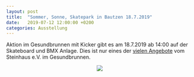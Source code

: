 ```yaml
---
layout: post
title:  "Sommer, Sonne, Skatepark in Bautzen 18.7.2019"
date:   2019-07-12 12:00:00 +0200
categories: Ausstellung
---
```


Aktion im Gesundbrunnen mit Kicker gibt es am 18.7.2019 ab 14:00 auf der Skateboard und BMX Anlage. Dies ist nur eines der [vielen Angebote][vielen Angebote] vom Steinhaus e.V. im Gesundbrunnen.

<p style="text-align:center;">
<a href="https://www.steinhaus-bautzen.de/programm/detail//sommer-sonne-skatepark/">
<img src='{{ site.baseurl }}/images/aktuelles/201907_SommerSonneSkate.png'>
</a>
</p>

[vielen Angebote]: https://www.steinhaus-bautzen.de/programm/detail//sommer-sonne-skatepark/
